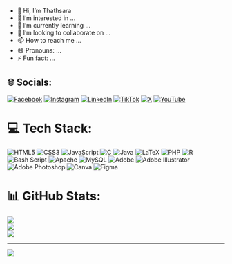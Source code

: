 - 👋 Hi, I’m Thathsara
- 👀 I’m interested in ...
- 🌱 I’m currently learning ...
- 💞️ I’m looking to collaborate on ...
- 📫 How to reach me ...
- 😄 Pronouns: ...
- ⚡ Fun fact: ...

## 🌐 Socials:
[![Facebook](https://img.shields.io/badge/Facebook-%231877F2.svg?logo=Facebook&logoColor=white)](https://facebook.com/Prime.S.K.2001) [![Instagram](https://img.shields.io/badge/Instagram-%23E4405F.svg?logo=Instagram&logoColor=white)](https://instagram.com/_____.s.k.__) [![LinkedIn](https://img.shields.io/badge/LinkedIn-%230077B5.svg?logo=linkedin&logoColor=white)](https://linkedin.com/in/thathsara-shakila) [![TikTok](https://img.shields.io/badge/TikTok-%23000000.svg?logo=TikTok&logoColor=white)](https://tiktok.com/@@_____.s.k.__) [![X](https://img.shields.io/badge/X-black.svg?logo=X&logoColor=white)](https://x.com/ThathsaraSK) [![YouTube](https://img.shields.io/badge/YouTube-%23FF0000.svg?logo=YouTube&logoColor=white)](https://youtube.com/@@prime.s.k) 

# 💻 Tech Stack:
![HTML5](https://img.shields.io/badge/html5-%23E34F26.svg?style=for-the-badge&logo=html5&logoColor=white) ![CSS3](https://img.shields.io/badge/css3-%231572B6.svg?style=for-the-badge&logo=css3&logoColor=white) ![JavaScript](https://img.shields.io/badge/javascript-%23323330.svg?style=for-the-badge&logo=javascript&logoColor=%23F7DF1E) ![C](https://img.shields.io/badge/c-%2300599C.svg?style=for-the-badge&logo=c&logoColor=white) ![Java](https://img.shields.io/badge/java-%23ED8B00.svg?style=for-the-badge&logo=openjdk&logoColor=white) ![LaTeX](https://img.shields.io/badge/latex-%23008080.svg?style=for-the-badge&logo=latex&logoColor=white) ![PHP](https://img.shields.io/badge/php-%23777BB4.svg?style=for-the-badge&logo=php&logoColor=white) ![R](https://img.shields.io/badge/r-%23276DC3.svg?style=for-the-badge&logo=r&logoColor=white) ![Bash Script](https://img.shields.io/badge/bash_script-%23121011.svg?style=for-the-badge&logo=gnu-bash&logoColor=white) ![Apache](https://img.shields.io/badge/apache-%23D42029.svg?style=for-the-badge&logo=apache&logoColor=white) ![MySQL](https://img.shields.io/badge/mysql-4479A1.svg?style=for-the-badge&logo=mysql&logoColor=white) ![Adobe](https://img.shields.io/badge/adobe-%23FF0000.svg?style=for-the-badge&logo=adobe&logoColor=white) ![Adobe Illustrator](https://img.shields.io/badge/adobe%20illustrator-%23FF9A00.svg?style=for-the-badge&logo=adobe%20illustrator&logoColor=white) ![Adobe Photoshop](https://img.shields.io/badge/adobe%20photoshop-%2331A8FF.svg?style=for-the-badge&logo=adobe%20photoshop&logoColor=white) ![Canva](https://img.shields.io/badge/Canva-%2300C4CC.svg?style=for-the-badge&logo=Canva&logoColor=white) ![Figma](https://img.shields.io/badge/figma-%23F24E1E.svg?style=for-the-badge&logo=figma&logoColor=white)
# 📊 GitHub Stats:
![](https://github-readme-stats.vercel.app/api?username=Prime-SK&theme=dark&hide_border=true&include_all_commits=true&count_private=true)<br/>
![](https://github-readme-streak-stats.herokuapp.com/?user=Prime-SK&theme=dark&hide_border=true)<br/>
![](https://github-readme-stats.vercel.app/api/top-langs/?username=Prime-SK&theme=dark&hide_border=true&include_all_commits=true&count_private=true&layout=compact)

---
[![](https://visitcount.itsvg.in/api?id=Prime-SK&icon=0&color=0)](https://visitcount.itsvg.in)

<!-- Proudly created with GPRM ( https://gprm.itsvg.in ) -->
